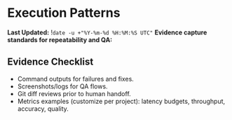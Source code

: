 # Execution Patterns
**Last Updated:** !`date -u +"%Y-%m-%d %H:%M:%S UTC"`
**Evidence capture standards for repeatability and QA:**

## Evidence Checklist

- Command outputs for failures and fixes.
- Screenshots/logs for QA flows.
- Git diff reviews prior to human handoff.
- Metrics examples (customize per project): latency budgets, throughput, accuracy, quality.
